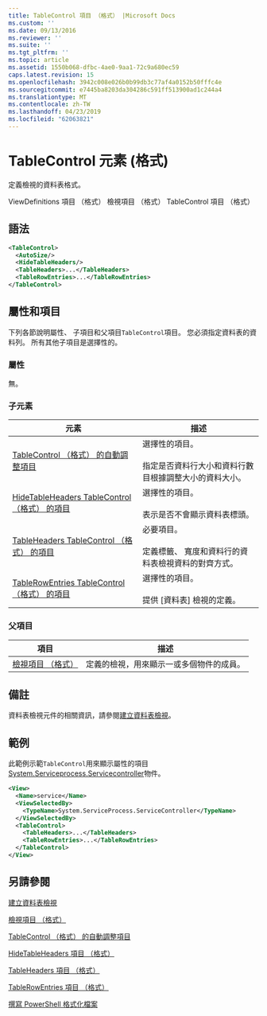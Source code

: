 ```yaml
---
title: TableControl 項目 （格式） |Microsoft Docs
ms.custom: ''
ms.date: 09/13/2016
ms.reviewer: ''
ms.suite: ''
ms.tgt_pltfrm: ''
ms.topic: article
ms.assetid: 1550b068-dfbc-4ae0-9aa1-72c9a680ec59
caps.latest.revision: 15
ms.openlocfilehash: 3942c008e026b0b99db3c77af4a0152b50fffc4e
ms.sourcegitcommit: e7445ba8203da304286c591ff513900ad1c244a4
ms.translationtype: MT
ms.contentlocale: zh-TW
ms.lasthandoff: 04/23/2019
ms.locfileid: "62063821"
---
```

# <a name="tablecontrol-element-format"></a>TableControl 元素 (格式)

定義檢視的資料表格式。

ViewDefinitions 項目 （格式） 檢視項目 （格式） TableControl 項目 （格式）

## <a name="syntax"></a>語法

```xml
<TableControl>
  <AutoSize/>
  <HideTableHeaders/>
  <TableHeaders>...</TableHeaders>
  <TableRowEntries>...</TableRowEntries>
</TableControl>

```

## <a name="attributes-and-elements"></a>屬性和項目

下列各節說明屬性、 子項目和父項目`TableControl`項目。 您必須指定資料表的資料列。 所有其他子項目是選擇性的。

### <a name="attributes"></a>屬性

無。

### <a name="child-elements"></a>子元素

|元素|描述|
|-------------|-----------------|
|[TableControl （格式） 的自動調整項目](./autosize-element-for-tablecontrol-format.md)|選擇性的項目。<br /><br /> 指定是否資料行大小和資料行數目根據調整大小的資料大小。|
|[HideTableHeaders TableControl （格式） 的項目](./hidetableheaders-element-format.md)|選擇性的項目。<br /><br /> 表示是否不會顯示資料表標頭。|
|[TableHeaders TableControl （格式） 的項目](./tableheaders-element-format.md)|必要項目。<br /><br /> 定義標籤、 寬度和資料行的資料表檢視資料的對齊方式。|
|[TableRowEntries TableControl （格式） 的項目](./tablerowentries-element-for-tablecontrol-format.md)|選擇性的項目。<br /><br /> 提供 [資料表] 檢視的定義。|

### <a name="parent-elements"></a>父項目

|項目|描述|
|-------------|-----------------|
|[檢視項目 （格式）](./view-element-format.md)|定義的檢視，用來顯示一或多個物件的成員。|

## <a name="remarks"></a>備註

資料表檢視元件的相關資訊，請參閱[建立資料表檢視](./creating-a-table-view.md)。

## <a name="example"></a>範例

此範例示範`TableControl`用來顯示屬性的項目[System.Serviceprocess.Servicecontroller](/dotnet/api/System.ServiceProcess.ServiceController)物件。

```xml
<View>
  <Name>service</Name>
  <ViewSelectedBy>
    <TypeName>System.ServiceProcess.ServiceController</TypeName>
  </ViewSelectedBy>
  <TableControl>
    <TableHeaders>...</TableHeaders>
    <TableRowEntries>...</TableRowEntries>
  </TableControl>
</View>

```

## <a name="see-also"></a>另請參閱

[建立資料表檢視](./creating-a-table-view.md)

[檢視項目 （格式）](./view-element-format.md)

[TableControl （格式） 的自動調整項目](./autosize-element-for-tablecontrol-format.md)

[HideTableHeaders 項目 （格式）](./hidetableheaders-element-format.md)

[TableHeaders 項目 （格式）](./tableheaders-element-format.md)

[TableRowEntries 項目 （格式）](./tablerowentries-element-for-tablecontrol-format.md)

[撰寫 PowerShell 格式化檔案](./writing-a-powershell-formatting-file.md)
